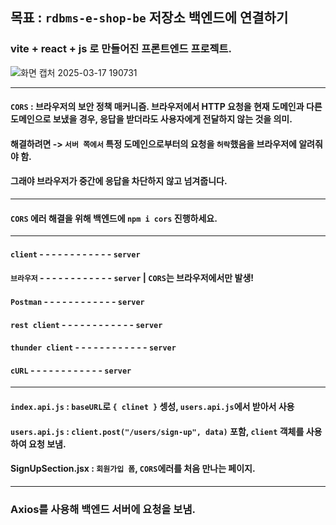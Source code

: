 ## 목표 : `rdbms-e-shop-be` 저장소 백엔드에 연결하기

### vite + react + js 로 만들어진 프론트엔드 프로젝트.

![화면 캡처 2025-03-17 190731](https://github.com/user-attachments/assets/a431cef4-98bc-423b-a61b-0e17d6dee32a)

---

#### `CORS` : 브라우저의 보안 정책 매커니즘. 브라우저에서 HTTP 요청을 현재 도메인과 다른 도메인으로 보냈을 경우, 응답을 받더라도 사용자에게 전달하지 않는 것을 의미.

#### 해결하려면 -> `서버 쪽에서` 특정 도메인으로부터의 요청을 `허락`했음을 브라우저에 알려줘야 함.

#### 그래야 브라우저가 중간에 응답을 차단하지 않고 넘겨줍니다.

---

#### `CORS` 에러 해결을 위해 백엔드에 `npm i cors` 진행하세요. 

---

#### `client` - - - - - - - - - - - - `server`

#### `브라우저` - - - - - - - - - - - - `server` | `CORS`는 브라우저에서만 발생!

#### `Postman` - - - - - - - - - - - - `server`

#### `rest client` - - - - - - - - - - - - `server`

#### `thunder client` - - - - - - - - - - - - `server`

#### `cURL` - - - - - - - - - - - - `server`

---

#### `index.api.js` : `baseURL`로 `{ clinet }` 셍성, `users.api.js`에서 받아서 사용

#### `users.api.js` : `client.post("/users/sign-up", data)` 포함, `client` 객체를 사용하여 요청 보냄.

#### SignUpSection.jsx : `회원가입 폼`, `CORS`에러를 처음 만나는 페이지.

---

### Axios를 사용해 백엔드 서버에 요청을 보냄.
